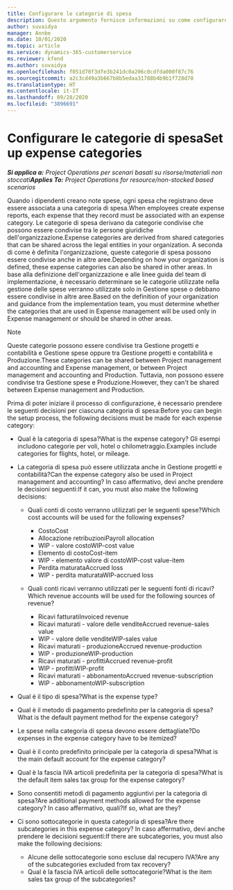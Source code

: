 ```yaml
---
title: Configurare le categorie di spesa
description: Questo argomento fornisce informazioni su come configurare le categorie di spesa e le categorie condivise per le note spese.
author: suvaidya
manager: Annbe
ms.date: 10/01/2020
ms.topic: article
ms.service: dynamics-365-customerservice
ms.reviewer: kfend
ms.author: suvaidya
ms.openlocfilehash: f051d70f3dfe3b241dc0a206c0cdfda000f87c76
ms.sourcegitcommit: a2c3cd49a3b667b8b5edaa31788b4b9b1f728d78
ms.translationtype: HT
ms.contentlocale: it-IT
ms.lasthandoff: 09/28/2020
ms.locfileid: "3896691"
---
```

# <a name="set-up-expense-categories"></a><span data-ttu-id="0d202-103">Configurare le categorie di spesa</span><span class="sxs-lookup"><span data-stu-id="0d202-103">Set up expense categories</span></span>

<span data-ttu-id="0d202-104">_**Si applica a:** Project Operations per scenari basati su risorse/materiali non stoccati_</span><span class="sxs-lookup"><span data-stu-id="0d202-104">_**Applies To:** Project Operations for resource/non-stocked based scenarios_</span></span>

<span data-ttu-id="0d202-105">Quando i dipendenti creano note spese, ogni spesa che registrano deve essere associata a una categoria di spesa.</span><span class="sxs-lookup"><span data-stu-id="0d202-105">When employees create expense reports, each expense that they record must be associated with an expense category.</span></span> <span data-ttu-id="0d202-106">Le categorie di spesa derivano da categorie condivise che possono essere condivise tra le persone giuridiche dell'organizzazione.</span><span class="sxs-lookup"><span data-stu-id="0d202-106">Expense categories are derived from shared categories that can be shared across the legal entities in your organization.</span></span> <span data-ttu-id="0d202-107">A seconda di come è definita l'organizzazione, queste categorie di spesa possono essere condivise anche in altre aree.</span><span class="sxs-lookup"><span data-stu-id="0d202-107">Depending on how your organization is defined, these expense categories can also be shared in other areas.</span></span> <span data-ttu-id="0d202-108">In base alla definizione dell'organizzazione e alle linee guida del team di implementazione, è necessario determinare se le categorie utilizzate nella gestione delle spese verranno utilizzate solo in Gestione spese o debbano essere condivise in altre aree.</span><span class="sxs-lookup"><span data-stu-id="0d202-108">Based on the definition of your organization and guidance from the implementation team, you must determine whether the categories that are used in Expense management will be used only in Expense management or should be shared in other areas.</span></span>

> [!NOTE]
> <span data-ttu-id="0d202-109">Queste categorie possono essere condivise tra Gestione progetti e contabilità e Gestione spese oppure tra Gestione progetti e contabilità e Produzione.</span><span class="sxs-lookup"><span data-stu-id="0d202-109">These categories can be shared between Project management and accounting and Expense management, or between Project management and accounting and Production.</span></span> <span data-ttu-id="0d202-110">Tuttavia, non possono essere condivise tra Gestione spese e Produzione.</span><span class="sxs-lookup"><span data-stu-id="0d202-110">However, they can't be shared between Expense management and Production.</span></span>

<span data-ttu-id="0d202-111">Prima di poter iniziare il processo di configurazione, è necessario prendere le seguenti decisioni per ciascuna categoria di spesa:</span><span class="sxs-lookup"><span data-stu-id="0d202-111">Before you can begin the setup process, the following decisions must be made for each expense category:</span></span>

- <span data-ttu-id="0d202-112">Qual è la categoria di spesa?</span><span class="sxs-lookup"><span data-stu-id="0d202-112">What is the expense category?</span></span> <span data-ttu-id="0d202-113">Gli esempi includono categorie per voli, hotel o chilometraggio.</span><span class="sxs-lookup"><span data-stu-id="0d202-113">Examples include categories for flights, hotel, or mileage.</span></span>
- <span data-ttu-id="0d202-114">La categoria di spesa può essere utilizzata anche in Gestione progetti e contabilità?</span><span class="sxs-lookup"><span data-stu-id="0d202-114">Can the expense category also be used in Project management and accounting?</span></span> <span data-ttu-id="0d202-115">In caso affermativo, devi anche prendere le decisioni seguenti:</span><span class="sxs-lookup"><span data-stu-id="0d202-115">If it can, you must also make the following decisions:</span></span>

    - <span data-ttu-id="0d202-116">Quali conti di costo verranno utilizzati per le seguenti spese?</span><span class="sxs-lookup"><span data-stu-id="0d202-116">Which cost accounts will be used for the following expenses?</span></span>

        - <span data-ttu-id="0d202-117">Costo</span><span class="sxs-lookup"><span data-stu-id="0d202-117">Cost</span></span>
        - <span data-ttu-id="0d202-118">Allocazione retribuzioni</span><span class="sxs-lookup"><span data-stu-id="0d202-118">Payroll allocation</span></span>
        - <span data-ttu-id="0d202-119">WIP - valore costo</span><span class="sxs-lookup"><span data-stu-id="0d202-119">WIP-cost value</span></span>
        - <span data-ttu-id="0d202-120">Elemento di costo</span><span class="sxs-lookup"><span data-stu-id="0d202-120">Cost-item</span></span>
        - <span data-ttu-id="0d202-121">WIP - elemento valore di costo</span><span class="sxs-lookup"><span data-stu-id="0d202-121">WIP-cost value-item</span></span>
        - <span data-ttu-id="0d202-122">Perdita maturata</span><span class="sxs-lookup"><span data-stu-id="0d202-122">Accrued loss</span></span>
        - <span data-ttu-id="0d202-123">WIP - perdita maturata</span><span class="sxs-lookup"><span data-stu-id="0d202-123">WIP-accrued loss</span></span>

    - <span data-ttu-id="0d202-124">Quali conti ricavi verranno utilizzati per le seguenti fonti di ricavi?</span><span class="sxs-lookup"><span data-stu-id="0d202-124">Which revenue accounts will be used for the following sources of revenue?</span></span>

        - <span data-ttu-id="0d202-125">Ricavi fatturati</span><span class="sxs-lookup"><span data-stu-id="0d202-125">Invoiced revenue</span></span>
        - <span data-ttu-id="0d202-126">Ricavi maturati - valore delle vendite</span><span class="sxs-lookup"><span data-stu-id="0d202-126">Accrued revenue-sales value</span></span>
        - <span data-ttu-id="0d202-127">WIP - valore delle vendite</span><span class="sxs-lookup"><span data-stu-id="0d202-127">WIP-sales value</span></span>
        - <span data-ttu-id="0d202-128">Ricavi maturati - produzione</span><span class="sxs-lookup"><span data-stu-id="0d202-128">Accrued revenue-production</span></span>
        - <span data-ttu-id="0d202-129">WIP - produzione</span><span class="sxs-lookup"><span data-stu-id="0d202-129">WIP-production</span></span>
        - <span data-ttu-id="0d202-130">Ricavi maturati - profitti</span><span class="sxs-lookup"><span data-stu-id="0d202-130">Accrued revenue-profit</span></span>
        - <span data-ttu-id="0d202-131">WIP - profitti</span><span class="sxs-lookup"><span data-stu-id="0d202-131">WIP-profit</span></span>
        - <span data-ttu-id="0d202-132">Ricavi maturati - abbonamento</span><span class="sxs-lookup"><span data-stu-id="0d202-132">Accrued revenue-subscription</span></span>
        - <span data-ttu-id="0d202-133">WIP - abbonamento</span><span class="sxs-lookup"><span data-stu-id="0d202-133">WIP-subscription</span></span>

- <span data-ttu-id="0d202-134">Qual è il tipo di spesa?</span><span class="sxs-lookup"><span data-stu-id="0d202-134">What is the expense type?</span></span>
- <span data-ttu-id="0d202-135">Qual è il metodo di pagamento predefinito per la categoria di spesa?</span><span class="sxs-lookup"><span data-stu-id="0d202-135">What is the default payment method for the expense category?</span></span>
- <span data-ttu-id="0d202-136">Le spese nella categoria di spesa devono essere dettagliate?</span><span class="sxs-lookup"><span data-stu-id="0d202-136">Do expenses in the expense category have to be itemized?</span></span>
- <span data-ttu-id="0d202-137">Qual è il conto predefinito principale per la categoria di spesa?</span><span class="sxs-lookup"><span data-stu-id="0d202-137">What is the main default account for the expense category?</span></span>
- <span data-ttu-id="0d202-138">Qual è la fascia IVA articoli predefinita per la categoria di spesa?</span><span class="sxs-lookup"><span data-stu-id="0d202-138">What is the default item sales tax group for the expense category?</span></span>
- <span data-ttu-id="0d202-139">Sono consentiti metodi di pagamento aggiuntivi per la categoria di spesa?</span><span class="sxs-lookup"><span data-stu-id="0d202-139">Are additional payment methods allowed for the expense category?</span></span> <span data-ttu-id="0d202-140">In caso affermativo, quali?</span><span class="sxs-lookup"><span data-stu-id="0d202-140">If so, what are they?</span></span>
- <span data-ttu-id="0d202-141">Ci sono sottocategorie in questa categoria di spesa?</span><span class="sxs-lookup"><span data-stu-id="0d202-141">Are there subcategories in this expense category?</span></span> <span data-ttu-id="0d202-142">In caso affermativo, devi anche prendere le decisioni seguenti:</span><span class="sxs-lookup"><span data-stu-id="0d202-142">If there are subcategories, you must also make the following decisions:</span></span>

    - <span data-ttu-id="0d202-143">Alcune delle sottocategorie sono escluse dal recupero IVA?</span><span class="sxs-lookup"><span data-stu-id="0d202-143">Are any of the subcategories excluded from tax recovery?</span></span>
    - <span data-ttu-id="0d202-144">Qual è la fascia IVA articoli delle sottocategorie?</span><span class="sxs-lookup"><span data-stu-id="0d202-144">What is the item sales tax group of the subcategories?</span></span>
